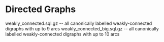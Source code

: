 # Directed Graphs

weakly_connected.sql.gz     -- all canonically labelled weakly-connected digraphs with up to 9 arcs
weakly_connected_big.sql.gz -- all canonically labelled weakly-connected digraphs with up to 10 arcs
